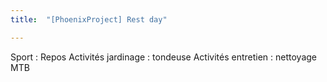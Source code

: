 ```yaml
---
title:  "[PhoenixProject] Rest day"

---
```


Sport : Repos
Activités jardinage : tondeuse
Activités entretien : nettoyage MTB